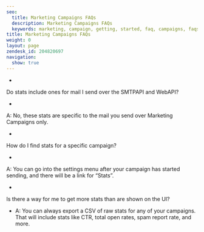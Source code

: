 ```yaml
---
seo:
  title: Marketing Campaigns FAQs
  description: Marketing Campaigns FAQs
  keywords: marketing, campaign, getting, started, faq, campaigns, faqs
title: Marketing Campaigns FAQs
weight: 0
layout: page
zendesk_id: 204820697
navigation:
  show: true
---
```


-

Do stats include ones for mail I send over the SMTPAPI and WebAPI?

  -

A: No, these stats are specific to the mail you send over Marketing Campaigns only.

-

How do I find stats for a specific campaign?

  -

A: You can go into the settings menu after your campaign has started sending, and there will be a link for “Stats”.

-

Is there a way for me to get more stats than are shown on the UI?

  - A: You can always export a CSV of raw stats for any of your campaigns. That will include stats like CTR, total open rates, spam report rate, and more.
